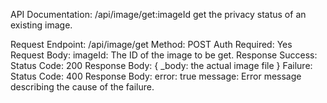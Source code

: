 API Documentation: /api/image/get:imageId
get the privacy status of an existing image.

Request
Endpoint: /api/image/get
Method: POST
Auth Required: Yes
Request Body:
imageId: The ID of the image to be get.
Response
Success:
Status Code: 200
Response Body:
{
    _body: the actual image file
}
Failure:
Status Code: 400
Response Body:
error: true
message: Error message describing the cause of the failure.

